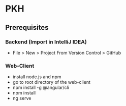 # PKH

## Prerequisites

### Backend (Import in IntelliJ IDEA)

-  File > New > Project From Version Control > GitHub

### Web-Client

-  install node.js and npm
-  go to root directory of the web-client
-  npm install -g @angular/cli
-  npm install
-  ng serve